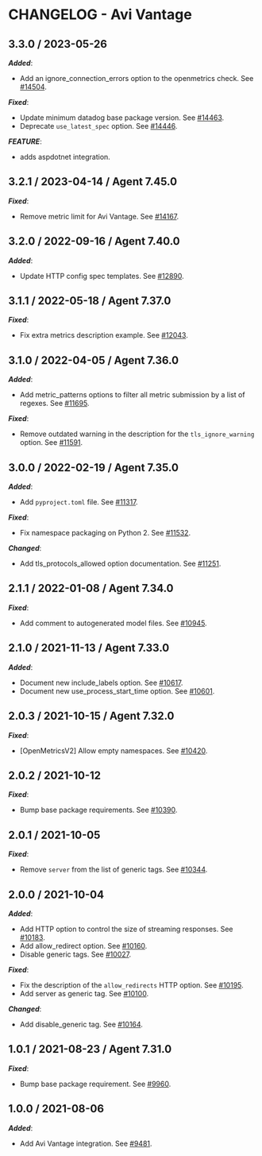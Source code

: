 # CHANGELOG - Avi Vantage

## 3.3.0 / 2023-05-26

***Added***: 

* Add an ignore_connection_errors option to the openmetrics check. See [#14504](https://github.com/DataDog/integrations-core/pull/14504).

***Fixed***: 

* Update minimum datadog base package version. See [#14463](https://github.com/DataDog/integrations-core/pull/14463).
* Deprecate `use_latest_spec` option. See [#14446](https://github.com/DataDog/integrations-core/pull/14446).

***FEATURE***: 

* adds aspdotnet integration.


## 3.2.1 / 2023-04-14 / Agent 7.45.0

***Fixed***: 

* Remove metric limit for Avi Vantage. See [#14167](https://github.com/DataDog/integrations-core/pull/14167).


## 3.2.0 / 2022-09-16 / Agent 7.40.0

***Added***: 

* Update HTTP config spec templates. See [#12890](https://github.com/DataDog/integrations-core/pull/12890).


## 3.1.1 / 2022-05-18 / Agent 7.37.0

***Fixed***: 

* Fix extra metrics description example. See [#12043](https://github.com/DataDog/integrations-core/pull/12043).


## 3.1.0 / 2022-04-05 / Agent 7.36.0

***Added***: 

* Add metric_patterns options to filter all metric submission by a list of regexes. See [#11695](https://github.com/DataDog/integrations-core/pull/11695).

***Fixed***: 

* Remove outdated warning in the description for the `tls_ignore_warning` option. See [#11591](https://github.com/DataDog/integrations-core/pull/11591).


## 3.0.0 / 2022-02-19 / Agent 7.35.0

***Added***: 

* Add `pyproject.toml` file. See [#11317](https://github.com/DataDog/integrations-core/pull/11317).

***Fixed***: 

* Fix namespace packaging on Python 2. See [#11532](https://github.com/DataDog/integrations-core/pull/11532).

***Changed***: 

* Add tls_protocols_allowed option documentation. See [#11251](https://github.com/DataDog/integrations-core/pull/11251).


## 2.1.1 / 2022-01-08 / Agent 7.34.0

***Fixed***: 

* Add comment to autogenerated model files. See [#10945](https://github.com/DataDog/integrations-core/pull/10945).


## 2.1.0 / 2021-11-13 / Agent 7.33.0

***Added***: 

* Document new include_labels option. See [#10617](https://github.com/DataDog/integrations-core/pull/10617).
* Document new use_process_start_time option. See [#10601](https://github.com/DataDog/integrations-core/pull/10601).


## 2.0.3 / 2021-10-15 / Agent 7.32.0

***Fixed***: 

* [OpenMetricsV2] Allow empty namespaces. See [#10420](https://github.com/DataDog/integrations-core/pull/10420).


## 2.0.2 / 2021-10-12

***Fixed***: 

* Bump base package requirements. See [#10390](https://github.com/DataDog/integrations-core/pull/10390).


## 2.0.1 / 2021-10-05

***Fixed***: 

* Remove `server` from the list of generic tags. See [#10344](https://github.com/DataDog/integrations-core/pull/10344).


## 2.0.0 / 2021-10-04

***Added***: 

* Add HTTP option to control the size of streaming responses. See [#10183](https://github.com/DataDog/integrations-core/pull/10183).
* Add allow_redirect option. See [#10160](https://github.com/DataDog/integrations-core/pull/10160).
* Disable generic tags. See [#10027](https://github.com/DataDog/integrations-core/pull/10027).

***Fixed***: 

* Fix the description of the `allow_redirects` HTTP option. See [#10195](https://github.com/DataDog/integrations-core/pull/10195).
* Add server as generic tag. See [#10100](https://github.com/DataDog/integrations-core/pull/10100).

***Changed***: 

* Add disable_generic tag. See [#10164](https://github.com/DataDog/integrations-core/pull/10164).


## 1.0.1 / 2021-08-23 / Agent 7.31.0

***Fixed***: 

* Bump base package requirement. See [#9960](https://github.com/DataDog/integrations-core/pull/9960).


## 1.0.0 / 2021-08-06

***Added***: 

* Add Avi Vantage integration. See [#9481](https://github.com/DataDog/integrations-core/pull/9481).



